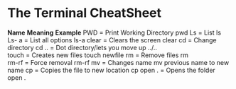 
# The Terminal CheatSheet

**Name**    **Meaning**                  **Example**
PWD      =    Print Working Directory         pwd
Ls       =    List                            ls
Ls- a    =    List all options                ls-a
clear    =    Clears the screen               clear
cd       =    Change directory                cd
..       =    Dot directory/lets you move up  ../..     
touch    =    Creates new files               touch newfile 
rm       =    Remove files                    rm  
rm-rf    =    Force removal                   rm-rf
mv       =    Changes name                    mv previous name to new name
cp       =    Copies the file to new location cp
open .   =    Opens the folder                open .

